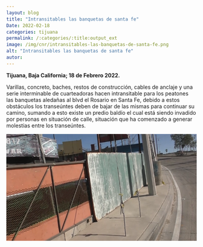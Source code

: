 ```yaml
---
layout: blog
title: "Intransitables las banquetas de santa fe"
Date: 2022-02-18
categories: tijuana
permalink: /:categories/:title:output_ext
image: /img/cnr/intransitables-las-banquetas-de-santa-fe.png
alt: "Intransitables las banquetas de santa fe"
autor:
---
```


**Tijuana, Baja California; 18 de Febrero 2022.** 

Varillas, concreto, baches, restos de construcción, cables de anclaje y una serie interminable de cuarteadoras hacen intransitable para los peatones las banquetas aledañas al blvd el Rosario en Santa Fe, debido a estos obstáculos los transeúntes deben de bajar de las mismas para continuar su camino, sumando a esto existe un predio baldío el cual está siendo invadido por personas en situación de calle, situación que ha comenzado a generar molestias entre los transeúntes.
 
<div id="carouselExampleSlidesOnly" class="carousel slide" data-ride="carousel">
  <div class="carousel-inner">
    <div class="carousel-item active">
       <img class="d-block w-100" src="/img/cnr/intransitables-las-banquetas-de-santa-fe.png" loading="lazy"  alt="Intransitables las banquetas de santa fe">
    </div>
  </div>
</div>